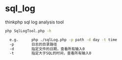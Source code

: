 # sql_log
thinkphp sql log analysis tool

```bash
php SqlLogTool.php -h

  e.g.      php ./sqlLog.php -p path -d day -t time
  -p        日志的目录路径
  -d        指定文件的日期，查看所有输入0
  -t        指定大于SQL的时间，查看所有输入0
  
```
